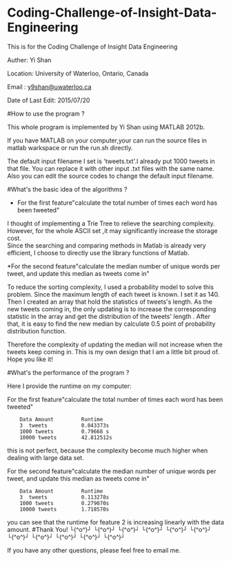 # Coding-Challenge-of-Insight-Data-Engineering
This is for the Coding Challenge of Insight Data Engineering

Auther: Yi Shan 

Location: University of Waterloo, Ontario, Canada

Email : y9shan@uwaterloo.ca

Date of Last Edit: 2015/07/20






#How to use the program ?


This whole program is implemented by Yi Shan using MATLAB 2012b.

If you have MATLAB on your computer,your can run the source files in matlab warkspace or run the run.sh directly.

The default input filename I set is 'tweets.txt'.I already put 1000 tweets in that file. You can replace it with other input .txt files with the same name. 
Also you can edit the source codes to change the default input filename.


#What's the basic idea of  the algorithms ?

* For the first feature"calculate the total number of times each word has been tweeted"

I thought of implementing a Trie Tree to relieve the searching complexity. However, for the whole ASCII set ,it may significantly increase the storage cost.  
Since the searching and comparing methods in Matlab is already very efficient, I choose to directly use the library functions of Matlab.


*For the second feature"calculate the median number of unique words per tweet, and update this median as tweets come in"

To reduce the sorting complexity, I used a probability model to solve this problem. 
Since the maximum length of each tweet is known. I set it as 140. Then I created an array that hold the statistics of tweets's length.
As the new tweets coming in, the only updating is to increase the corresponding statistic in the array and get the distribution of the tweets' length .
After that, it is easy to find the new median by calculate 0.5 point of probability distribution function.

Therefore the complexity of updating the median will not increase when the tweets keep coming in. 
This is my own design that I am a little bit proud of. Hope you like it!


#What's the performance of the program ?

Here I provide the runtime on my computer:

For the first feature"calculate the total number of times each word has been tweeted"

		Data Amount			Runtime
		3  tweets			0.043373s
		1000 tweets			0.79668 s
		10000 tweets		42.812512s


this is not perfect, because the complexity become much higher when dealing with large data set.

For the second feature"calculate the median number of unique words per tweet, and update this median as tweets come in"

		Data Amount			Runtime
		3  tweets			0.113278s
		1000 tweets			0.279070s
		10000 tweets		1.718570s

you can see that the runtime for feature 2 is increasing linearly with the data amount.
#Thank You!
└(^o^)┘  └(^o^)┘   └(^o^)┘   └(^o^)┘  └(^o^)┘   └(^o^)┘   └(^o^)┘   └(^o^)┘   └(^o^)┘  └(^o^)┘   └(^o^)┘

If you have any other questions, please feel free to email me.
